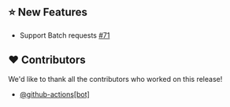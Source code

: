 ## :star: New Features

- Support Batch requests [#71](https://github.com/harm27/obs-java-client/issues/71)

## :heart: Contributors

We'd like to thank all the contributors who worked on this release!

- [@github-actions[bot]](https://github.com/apps/github-actions)
